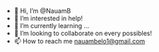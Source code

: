 - 👋 Hi, I’m @NauamB
- 👀 I’m interested in help!
- 🌱 I’m currently learning ...
- 💞️ I’m looking to collaborate on every possibles!
- 📫 How to reach me nauambelo1@gmail.com

<!---
NauamB/NauamB is a ✨ special ✨ repository because its `README.md` (this file) appears on your GitHub profile.
You can click the Preview link to take a look at your changes.
--->
